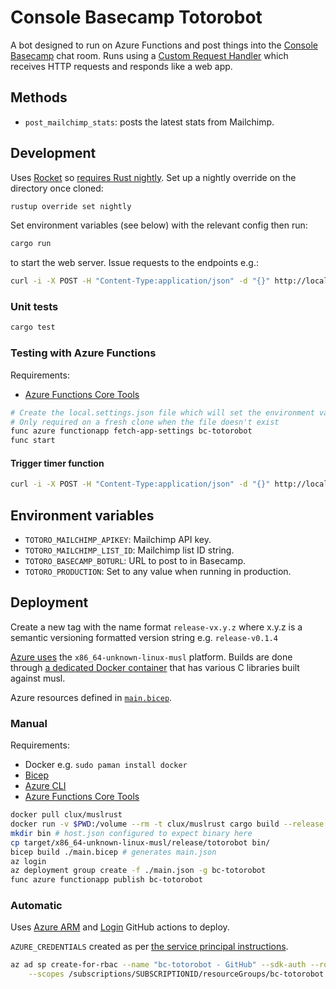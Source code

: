 # Console Basecamp Totorobot

A bot designed to run on Azure Functions and post things into the
[Console](https://console.dev) [Basecamp](https://basecamp.com) chat room. Runs
using a [Custom Request
Handler](https://docs.microsoft.com/en-us/azure/azure-functions/functions-custom-handlers)
which receives HTTP requests and responds like a web app.

## Methods
* `post_mailchimp_stats`: posts the latest stats from Mailchimp.

## Development

Uses [Rocket](https://rocket.rs/) so [requires Rust
nightly](https://rocket.rs/v0.4/guide/getting-started/). Set up a nightly
override on the directory once cloned:

```zsh
rustup override set nightly
```

Set environment variables (see below) with the relevant config then run:

```zsh
cargo run
```

to start the web server. Issue requests to the endpoints e.g.:

```zsh
curl -i -X POST -H "Content-Type:application/json" -d "{}" http://localhost:3000/post_mailchimp_stats
```

### Unit tests

```zsh
cargo test
```

### Testing with Azure Functions

Requirements:

* [Azure Functions Core
  Tools](https://docs.microsoft.com/en-us/azure/azure-functions/functions-run-local#v2)

```zsh
# Create the local.settings.json file which will set the environment variables
# Only required on a fresh clone when the file doesn't exist
func azure functionapp fetch-app-settings bc-totorobot
func start
```

#### Trigger timer function
```zsh
curl -i -X POST -H "Content-Type:application/json" -d "{}" http://localhost:7071/admin/functions/post_mailchimp_stats
```

## Environment variables

* `TOTORO_MAILCHIMP_APIKEY`: Mailchimp API key.
* `TOTORO_MAILCHIMP_LIST_ID`: Mailchimp list ID string.
* `TOTORO_BASECAMP_BOTURL`: URL to post to in Basecamp.
* `TOTORO_PRODUCTION`: Set to any value when running in production.

## Deployment

Create a new tag with the name format `release-vx.y.z` where x.y.z is a
semantic versioning formatted version string e.g. `release-v0.1.4`

[Azure
uses](https://docs.microsoft.com/en-us/azure/azure-functions/create-first-function-vs-code-other?tabs=rust%2Clinux#compile-the-custom-handler-for-azure)
the `x86_64-unknown-linux-musl` platform. Builds are done through [a dedicated
Docker container](https://github.com/clux/muslrust) that has various C
libraries built against musl.

Azure resources defined in [`main.bicep`](main.bicep).

### Manual

Requirements:

* Docker e.g. `sudo paman install docker`
* [Bicep](https://github.com/Azure/bicep/blob/main/docs/installing.md)
* [Azure CLI](https://docs.microsoft.com/en-us/cli/azure/install-azure-cli)
* [Azure Functions Core
  Tools](https://docs.microsoft.com/en-us/azure/azure-functions/functions-run-local#v2)

```zsh
docker pull clux/muslrust
docker run -v $PWD:/volume --rm -t clux/muslrust cargo build --release
mkdir bin # host.json configured to expect binary here
cp target/x86_64-unknown-linux-musl/release/totorobot bin/
bicep build ./main.bicep # generates main.json
az login
az deployment group create -f ./main.json -g bc-totorobot
func azure functionapp publish bc-totorobot
```

### Automatic

Uses [Azure
ARM](https://github.com/marketplace/actions/deploy-azure-resource-manager-arm-template)
and [Login](https://github.com/marketplace/actions/azure-login) GitHub actions
to deploy.

`AZURE_CREDENTIALS` created as per [the service principal
instructions](https://github.com/marketplace/actions/azure-login#configure-deployment-credentials).

```zsh
az ad sp create-for-rbac --name "bc-totorobot - GitHub" --sdk-auth --role contributor \
    --scopes /subscriptions/SUBSCRIPTIONID/resourceGroups/bc-totorobot
```
